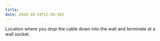```yaml
---
title: 
date: 2020-10-19T12:54:10Z
---
```


Location where you *drop* the cable down into the wall and terminate at a wall socket.

